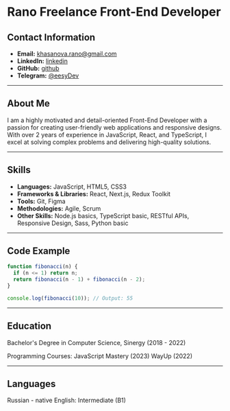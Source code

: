 # Rano Freelance Front-End Developer

## Contact Information
- **Email:** khasanova.rano@gmail.com
- **LinkedIn:** [linkedin](linkedin.com/in/rano-khassanova-a4128925a)
- **GitHub:** [github](https://github.com/eesyDev)
- **Telegram:** [@eesyDev](https://t.me/eesydev)

---

## About Me
I am a highly motivated and detail-oriented Front-End Developer with a passion for creating user-friendly web applications and responsive designs. With over 2 years of experience in JavaScript, React, and TypeScript, I excel at solving complex problems and delivering high-quality solutions.

---

## Skills
- **Languages:** JavaScript, HTML5, CSS3
- **Frameworks & Libraries:** React, Next.js, Redux Toolkit
- **Tools:** Git, Figma
- **Methodologies:** Agile, Scrum
- **Other Skills:** Node.js basics, TypeScript basic, RESTful APIs, Responsive Design, Sass, Python basic

---

## Code Example
```javascript
function fibonacci(n) {
  if (n <= 1) return n;
  return fibonacci(n - 1) + fibonacci(n - 2);
}

console.log(fibonacci(10)); // Output: 55
```
---

## Education
Bachelor's Degree in Computer Science, Sinergy (2018 - 2022)

Programming Courses:
JavaScript Mastery (2023)
WayUp (2022)

---

## Languages
Russian - native
English: Intermediate (B1)


